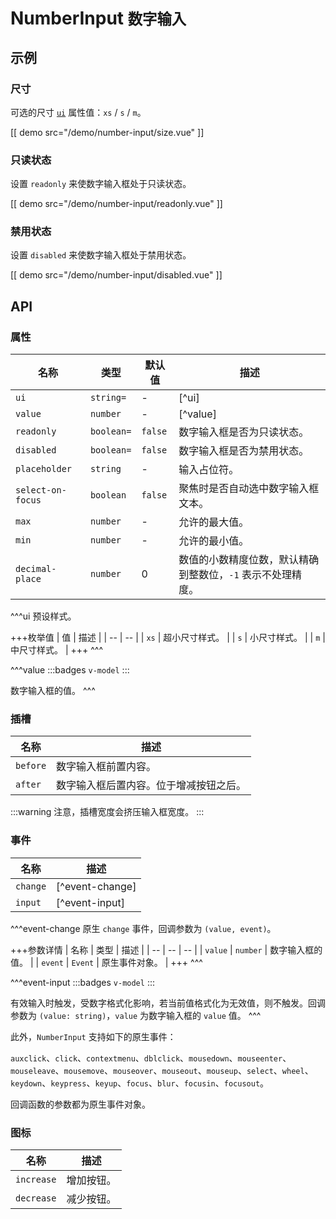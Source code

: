 # NumberInput <small>数字输入</small>

## 示例

### 尺寸

可选的尺寸 [`ui`](#props-ui) 属性值：`xs` / `s` / `m`。

[[ demo src="/demo/number-input/size.vue" ]]

### 只读状态

设置 `readonly` 来使数字输入框处于只读状态。

[[ demo src="/demo/number-input/readonly.vue" ]]

### 禁用状态

设置 `disabled` 来使数字输入框处于禁用状态。

[[ demo src="/demo/number-input/disabled.vue" ]]

## API

### 属性

| 名称 | 类型 | 默认值 | 描述 |
| -- | -- | -- | -- |
| ``ui`` | `string=` | - | [^ui] |
| ``value`` | `number` | - | [^value] |
| ``readonly`` | `boolean=` | `false` | 数字输入框是否为只读状态。 |
| ``disabled`` | `boolean=` | `false` | 数字输入框是否为禁用状态。 |
| ``placeholder`` | `string` | - | 输入占位符。 |
| ``select-on-focus`` | `boolean` | `false` | 聚焦时是否自动选中数字输入框文本。 |
| ``max`` | `number` | - | 允许的最大值。 |
| ``min`` | `number` | - | 允许的最小值。 |
| ``decimal-place`` | `number` | 0 | 数值的小数精度位数，默认精确到整数位，`-1` 表示不处理精度。 |

^^^ui
预设样式。

+++枚举值
| 值 | 描述 |
| -- | -- |
| `xs` | 超小尺寸样式。 |
| `s` | 小尺寸样式。 |
| `m` | 中尺寸样式。 |
+++
^^^

^^^value
:::badges
`v-model`
:::

数字输入框的值。
^^^

### 插槽

| 名称 | 描述 |
| -- | -- |
| ``before`` | 数字输入框前置内容。 |
| ``after`` | 数字输入框后置内容。位于增减按钮之后。 |

:::warning
注意，插槽宽度会挤压输入框宽度。
:::

### 事件

| 名称 | 描述 |
| -- | -- |
| ``change`` | [^event-change] |
| ``input`` | [^event-input] |

^^^event-change
原生 `change` 事件，回调参数为 `(value, event)`。

+++参数详情
| 名称 | 类型 | 描述 |
| -- | -- | -- |
| `value` | `number` | 数字输入框的值。 |
| `event` | `Event` | 原生事件对象。 |
+++
^^^

^^^event-input
:::badges
`v-model`
:::

有效输入时触发，受数字格式化影响，若当前值格式化为无效值，则不触发。回调参数为 `(value: string)`，`value` 为数字输入框的 `value` 值。
^^^

此外，`NumberInput` 支持如下的原生事件：

`auxclick`、`click`、`contextmenu`、`dblclick`、`mousedown`、`mouseenter`、`mouseleave`、`mousemove`、`mouseover`、`mouseout`、`mouseup`、`select`、`wheel`、`keydown`、`keypress`、`keyup`、`focus`、`blur`、`focusin`、`focusout`。

回调函数的参数都为原生事件对象。

### 图标

| 名称 | 描述 |
| -- | -- |
| ``increase`` | 增加按钮。 |
| ``decrease`` | 减少按钮。 |
